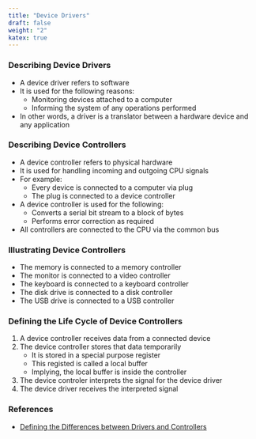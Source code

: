 ```yaml
---
title: "Device Drivers"
draft: false
weight: "2"
katex: true
---
```


### Describing Device Drivers
- A device driver refers to software
- It is used for the following reasons:
	- Monitoring devices attached to a computer
	- Informing the system of any operations performed
- In other words, a driver is a translator between a hardware device and any application

### Describing Device Controllers
- A device controller refers to physical hardware
- It is used for handling incoming and outgoing CPU signals
- For example:
	- Every device is connected to a computer via plug
	- The plug is connected to a device controller
- A device controller is used for the following:
	- Converts a serial bit stream to a block of bytes
	- Performs error correction as required
- All controllers are connected to the CPU via the common bus

### Illustrating Device Controllers
- The memory is connected to a memory controller
- The monitor is connected to a video controller
- The keyboard is connected to a keyboard controller
- The disk drive is connected to a disk controller
- The USB drive is connected to a USB controller

### Defining the Life Cycle of Device Controllers
1. A device controller receives data from a connected device
2. The device controller stores that data temporarily
	- It is stored in a special purpose register
	- This registed is called a local buffer
	- Implying, the local buffer is inside the controller
3. The device controler interprets the signal for the device driver
4. The device driver receives the interpreted signal

### References
- [Defining the Differences between Drivers and Controllers](https://pediaa.com/what-is-the-difference-between-device-driver-and-device-controller/)
